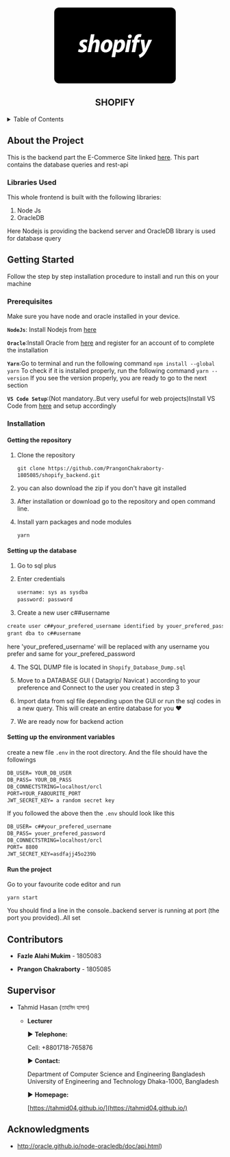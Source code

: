 

<div align="center">

![](images/shopify.png)

<h2 align="center">SHOPIFY</h3>
</div>


<!-- TABLE OF CONTENTS -->
<details>
  <summary>Table of Contents</summary>
  <ol>
    <li>
      <a href="#about-the-project">About The Project</a>
      <ul>
        <li><a href="#built-with">Built With</a></li>
      </ul>
    </li>
    <li>
      <a href="#getting-started">Getting Started</a>
      <ul>
        <li><a href="#prerequisites">Prerequisites</a></li>
        <li><a href="#installation">Installation</a></li>
      </ul>
    </li>
    <li><a href="#supervisor">Supervisor</a></li>
    <li><a href="#acknowledgments">Acknowledgments</a></li>
  </ol>
</details>



<!-- ABOUT THE PROJECT -->
## About the Project

This is the backend part the E-Commerce Site linked [here](https://github.com/PrangonChakraborty-1805085/shopify_frontend). This part contains the database queries and rest-api 

### Libraries Used

This whole frontend is built with the following libraries:

1. Node Js
2. OracleDB  

Here Nodejs is providing the backend server and OracleDB library is used for database query


<!-- GETTING STARTED -->
## Getting Started

Follow the step by step installation procedure to install and run this on your machine

### Prerequisites

Make sure you have node and oracle installed in your device.

**`NodeJs`**: Install Nodejs from [here](https://nodejs.org/en/download/)

**`Oracle`**:Install Oracle from [here](http://www.oracle.com/index.html) and register for an account of to complete the installation

**`Yarn`**:Go to terminal and run the following command
            ```
              npm install --global yarn
             ```
          To check if it is installed properly, run the following command 
             ```
             yarn --version
             ```
          If you see the version properly, you are ready to go to the next section
   
**`VS Code Setup`**:(Not mandatory..But very useful for web projects)Install VS Code from [here](https://code.visualstudio.com/download) and setup                    accordingly

### Installation

#### Getting the repository

1. Clone the repository
   ```
   git clone https://github.com/PrangonChakraborty-1805085/shopify_backend.git
   ```

2. you can also download the zip if you don't have git installed

3. After installation or download go to the repository and open command line.

4. Install yarn packages and node modules

   ```
   yarn
   ```



#### Setting up the database

1. Go to sql plus

2. Enter credentials

   ```sh
   username: sys as sysdba
   password: password
   ```

3.  Create a new user c##username

   ```sh
   create user c##your_prefered_username identified by youer_prefered_password;
   grant dba to c##username
   ```
   here 'your_prefered_username' will be replaced with any username you prefer and same for your_prefered_password


4. The SQL DUMP file is located in `Shopify_Database_Dump.sql`

5. Move to a DATABASE GUI ( Datagrip/ Navicat ) according to your preference and Connect to the user you created in step 3

6. Import data from sql file depending upon the GUI or run the sql codes in a new query. This will create an entire database for you ♥️ 

7. We are ready now for backend action



#### Setting up the environment variables

create a new file `.env` in the root directory. And the file should have the followings

```
DB_USER= YOUR_DB_USER 
DB_PASS= YOUR_DB_PASS
DB_CONNECTSTRING=localhost/orcl
PORT=YOUR_FABOURITE_PORT
JWT_SECRET_KEY= a random secret key

```

If you followed the above then the `.env` should look like this

```
DB_USER= c##your_prefered_username 
DB_PASS= youer_prefered_password
DB_CONNECTSTRING=localhost/orcl
PORT= 8800
JWT_SECRET_KEY=asdfajj45o239b

```



#### Run the project

Go to your favourite code editor and run

```
yarn start
```

You should find a line in the console..backend server is running at port (the port you provided)..All set 




## Contributors

- **Fazle Alahi Mukim** - 1805083

- **Prangon Chakraborty** - 1805085

  

## Supervisor

- Tahmid Hasan (তাহমিদ হাসান)

  - **Lecturer**
  
    ▶ **Telephone:**
    
    Cell: +8801718-765876

    ▶ **Contact:**
 
    Department of Computer Science and Engineering
    Bangladesh University of Engineering and Technology
    Dhaka-1000, Bangladesh

    ▶   **Homepage:**

    [https://tahmid04.github.io/](https://tahmid04.github.io/)




<!-- ACKNOWLEDGMENTS -->
## Acknowledgments

* http://oracle.github.io/node-oracledb/doc/api.html)


